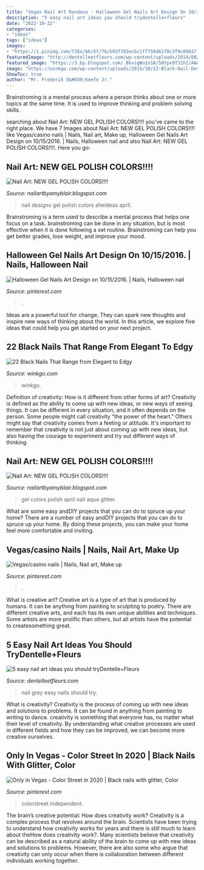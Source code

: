 ```yaml
---
title: "Vegas Nail Art Randevu - Halloween Gel Nails Art Design On 10/15/2016."
description: "5 easy nail art ideas you should trydentelle+fleurs"
date: "2022-10-22"
categories:
- "ideas"
tags: ["ideas"]
images:
- "https://i.pinimg.com/736x/b6/5f/78/b65f783ecbc1ff758d6170c3f9c09b37.jpg"
featuredImage: "http://dentelleetfleurs.com/wp-content/uploads/2014/08/black-white-and-grey-e1407253847671.png"
featured_image: "https://3.bp.blogspot.com/_BkvigWu1n1A/S8Ypx9T31hI/AAAAAAAABEI/70Ynx1cMwnk/s1600/DSC06285.JPG"
image: "https://winkgo.com/wp-content/uploads/2015/10/22-Black-Nail-Designs-That-Range-from-Elegant-to-Edgy-Featured.jpg"
ShowToc: true
author: "Mr. Frederik O&#039;Keefe Jr."
---
```



Brainstroming is a mental process where a person thinks about one or more topics at the same time. It is used to improve thinking and problem solving skills.

	

		
searching about Nail Art: NEW GEL POLISH COLORS!!!! you've came to the right place. We have 7 Images about Nail Art: NEW GEL POLISH COLORS!!!! like Vegas/casino nails | Nails, Nail art, Make up, Halloween Gel Nails Art Design on 10/15/2016. | Nails, Halloween nail and also Nail Art: NEW GEL POLISH COLORS!!!!. Here you go:
		
    
## Nail Art: NEW GEL POLISH COLORS!!!!

<img loading=lazy src="http://4.bp.blogspot.com/_BkvigWu1n1A/S8YrNj49YsI/AAAAAAAABEw/dMdzLAq5T3Y/s1600/DSC06297.JPG" onerror="this.onerror=null;this.src='https://tse2.mm.bing.net/th?id=OIP.akVjkSY-YfhvlelF0f6cLAHaFj&amp;pid=15.1';" alt="Nail Art: NEW GEL POLISH COLORS!!!!">

_Source: nailartbyamyblair.blogspot.com_

>nail designs gel polish colors sheideas april. 

	

Brainstroming is a term used to describe a mental process that helps one focus on a task. brainstroming can be done in any situation, but is most effective when it is done following a set routine. Brainstroming can help you get better grades, lose weight, and improve your mood.

    
## Halloween Gel Nails Art Design On 10/15/2016. | Nails, Halloween Nail

<img loading=lazy src="https://i.pinimg.com/originals/a2/ba/e8/a2bae8c50f4a7163368bc13bd962caa4.jpg" onerror="this.onerror=null;this.src='https://tse3.mm.bing.net/th?id=OIP.8omUHEIxQNuxz1gE_6ufWAHaHa&amp;pid=15.1';" alt="Halloween Gel Nails Art Design on 10/15/2016. | Nails, Halloween nail">

_Source: pinterest.com_

>. 

	

Ideas are a powerful tool for change. They can spark new thoughts and inspire new ways of thinking about the world. In this article, we explore five ideas that could help you get started on your next project.

    
## 22 Black Nails That Range From Elegant To Edgy

<img loading=lazy src="https://winkgo.com/wp-content/uploads/2015/10/22-Black-Nail-Designs-That-Range-from-Elegant-to-Edgy-Featured.jpg" onerror="this.onerror=null;this.src='https://tse2.mm.bing.net/th?id=OIP.Yv6Y4N7WjETFnfy20scllwHaD2&amp;pid=15.1';" alt="22 Black Nails That Range from Elegant to Edgy">

_Source: winkgo.com_

>winkgo. 

	

Definition of creativity: How is it different from other forms of art?
Creativity is defined as the ability to come up with new ideas, or new ways of seeing things. It can be different in every situation, and it often depends on the person. Some people might call creativity "the power of the heart." Others might say that creativity comes from a feeling or attitude. It's important to remember that creativity is not just about coming up with new ideas, but also having the courage to experiment and try out different ways of thinking.

    
## Nail Art: NEW GEL POLISH COLORS!!!!

<img loading=lazy src="https://3.bp.blogspot.com/_BkvigWu1n1A/S8Ypx9T31hI/AAAAAAAABEI/70Ynx1cMwnk/s1600/DSC06285.JPG" onerror="this.onerror=null;this.src='https://tse3.mm.bing.net/th?id=OIP.dN_ii-k83QuTbtO1LLOZlgHaFj&amp;pid=15.1';" alt="Nail Art: NEW GEL POLISH COLORS!!!!">

_Source: nailartbyamyblair.blogspot.com_

>gel colors polish april nail aqua glitter. 

	

What are some easy andDIY projects that you can do to spruce up your home?
There are a number of easy andDIY projects that you can do to spruce up your home. By doing these projects, you can make your home feel more comfortable and inviting.

    
## Vegas/casino Nails | Nails, Nail Art, Make Up

<img loading=lazy src="https://i.pinimg.com/originals/ff/bb/5c/ffbb5cd12befa0c5a89ab1391175ec9f.jpg" onerror="this.onerror=null;this.src='https://tse2.mm.bing.net/th?id=OIP.WOdTgmfqzSPKqzWTB_AhDQHaJ4&amp;pid=15.1';" alt="Vegas/casino nails | Nails, Nail art, Make up">

_Source: pinterest.com_

>. 

	

What is creative art?
Creative art is a type of art that is produced by humans. It can be anything from painting to sculpting to poetry. There are different creative arts, and each has its own unique abilities and techniques. Some artists are more prolific than others, but all artists have the potential to createsomething great.

    
## 5 Easy Nail Art Ideas You Should TryDentelle+Fleurs

<img loading=lazy src="http://dentelleetfleurs.com/wp-content/uploads/2014/08/black-white-and-grey-e1407253847671.png" onerror="this.onerror=null;this.src='https://tse1.mm.bing.net/th?id=OIP.IG7PN82VVefldJZ0HJc49wHaFj&amp;pid=15.1';" alt="5 easy nail art ideas you should tryDentelle+Fleurs">

_Source: dentelleetfleurs.com_

>nail grey easy nails should try. 

	

What is creativity?
Creativity is the process of coming up with new ideas and solutions to problems. It can be found in anything from painting to writing to dance. creativity is something that everyone has, no matter what their level of creativity. By understanding what creative processes are used in different fields and how they can be improved, we can become more creative ourselves.

    
## Only In Vegas - Color Street In 2020 | Black Nails With Glitter, Color

<img loading=lazy src="https://i.pinimg.com/736x/b6/5f/78/b65f783ecbc1ff758d6170c3f9c09b37.jpg" onerror="this.onerror=null;this.src='https://tse1.mm.bing.net/th?id=OIP.VSaoDlr8-m5EPk8b1ry9FwHaHa&amp;pid=15.1';" alt="Only in Vegas - Color Street in 2020 | Black nails with glitter, Color">

_Source: pinterest.com_

>colorstreet independent. 

	

The brain’s creative potential: How does creativity work?
Creativity is a complex process that revolves around the brain. Scientists have been trying to understand how creativity works for years and there is still much to learn about theHow does creativity work?. Many scientists believe that creativity can be described as a natural ability of the brain to come up with new ideas and solutions to problems. However, there are also some who argue that creativity can only occur when there is collaboration between different individuals working together.

